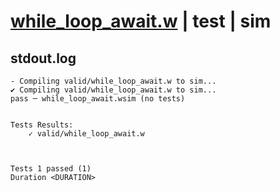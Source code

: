 # [while_loop_await.w](../../../../examples/tests/valid/while_loop_await.w) | test | sim

## stdout.log
```log
- Compiling valid/while_loop_await.w to sim...
✔ Compiling valid/while_loop_await.w to sim...
pass ─ while_loop_await.wsim (no tests)
 

Tests Results:
    ✓ valid/while_loop_await.w



Tests 1 passed (1) 
Duration <DURATION>

```

